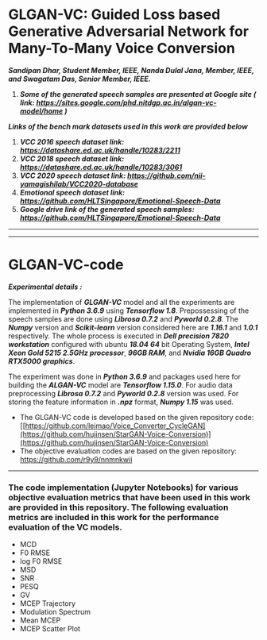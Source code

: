 # GLGAN-VC: Guided Loss based Generative Adversarial Network for  Many-To-Many Voice Conversion

***Sandipan Dhar, Student  Member,  IEEE, Nanda Dulal Jana, Member, IEEE, and Swagatam Das, Senior Member, IEEE.***

1. ***Some of the generated speech samples are presented at Google site ( link: https://sites.google.com/phd.nitdgp.ac.in/algan-vc-model/home )***

***Links of the bench mark datasets used in this work are provided below***

1. ***VCC 2016 speech dataset link: https://datashare.ed.ac.uk/handle/10283/2211***
2. ***VCC 2018 speech dataset link: https://datashare.ed.ac.uk/handle/10283/3061***
3. ***VCC 2020 speech dataset link: https://github.com/nii-yamagishilab/VCC2020-database***
4. ***Emotional speech dataset link: https://github.com/HLTSingapore/Emotional-Speech-Data***
5. ***Google drive link of the generated speech samples: https://github.com/HLTSingapore/Emotional-Speech-Data***
******




******
# GLGAN-VC-code 
***Experimental details  :***

The implementation  of ***GLGAN-VC*** model and all the experiments are implemented in ***Python 3.6.9*** using ***Tensorflow 1.8***. Prepossessing of the speech samples are done using ***Librosa 0.7.2*** and ***Pyworld 0.2.8***. The ***Numpy*** version and ***Scikit-learn*** version considered here are ***1.16.1*** and ***1.0.1*** respectively. The whole process is executed in ***Dell precision 7820 workstation*** configured with ubuntu ***18.04*** ***64*** bit Operating System, ***Intel Xeon Gold 5215 2.5GHz processor***, ***96GB RAM***, and ***Nvidia 16GB Quadro RTX5000 graphics***.


The experiment was done in ***Python 3.6.9*** and packages used
here for building the ***ALGAN-VC*** model are ***Tensorflow 1.15.0***. For audio data preprocessing ***Librosa 0.7.2***
and ***Pyworld 0.2.8*** version was used. For storing the feature
information in ***.npz*** format, ***Numpy 1.15*** was used.

 - The GLGAN-VC code is developed based on the given repository code: [[https://github.com/leimao/Voice_Converter_CycleGAN](https://github.com/hujinsen/StarGAN-Voice-Conversion)](https://github.com/hujinsen/StarGAN-Voice-Conversion)
 - The objective evaluation codes are based on the given repository: https://github.com/r9y9/nnmnkwii

******

### The code implementation (Jupyter Notebooks) for various objective evaluation metrics that have been used in this work are provided in this repository. The following evaluation metrics are included in this work for the performance evaluation of the VC models. 

* MCD 
* F0 RMSE
* log F0 RMSE
* MSD
* SNR
* PESQ
* GV
* MCEP Trajectory
* Modulation Spectrum
* Mean MCEP 
* MCEP Scatter Plot






 
